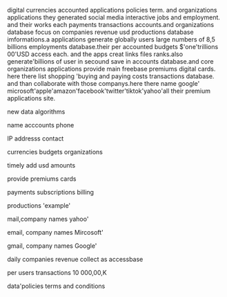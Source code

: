 
digital currencies accounted applications policies term. and organizations applications they generated social media interactive jobs and employment. and their works each payments transactions accounts.and organizations database focus on companies revenue usd productions database imformations.a applications generate globally users large numbers of 8,5 billions employments database.their per accounted budgets $'one'trillions 00'USD access each. and the apps creat links files ranks.also generate'billions of user in secound save in accounts database.and core organizations applications provide main freebase premiums digital cards. here there list shopping 'buying and paying costs transactions database. and than collaborate with those companys.here there name google' microsoft'apple'amazon'facebook'twitter'tiktok'yahoo'all their premium applications site.

new data algorithms 

 
name acccounts phone 

IP addresss contact

currencies budgets organizations 

timely add usd amounts

provide premiums cards

payments subscriptions billing 

productions 'example'

mail,company names yahoo'

email, company names Mircosoft'

gmail, company names Google'

daily companies revenue collect as accessbase 

per users transactions 10 000,00,K 
 
data'policies terms and conditions 

